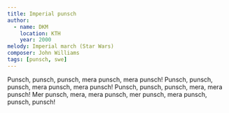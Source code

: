 ```yaml
---
title: Imperial punsch
author:
  - name: DKM
    location: KTH
    year: 2000
melody: Imperial march (Star Wars)
composer: John Williams
tags: [punsch, swe]
---
```


Punsch, punsch, punsch, mera punsch, mera punsch!
Punsch, punsch, punsch, mera punsch, mera punsch!
Punsch, punsch, punsch, mera, mera punsch!
Mer punsch, mera, mera punsch,
mer punsch, mera punsch, punsch, punsch!
